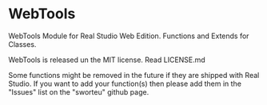 WebTools
========

WebTools Module for Real Studio Web Edition.
Functions and Extends for Classes.

WebTools is released un the MIT license.
Read LICENSE.md

Some functions might be removed in the future if they are shipped with Real Studio.
If you want to add your function(s) then please add them in the "Issues" list on the "sworteu" github page.
